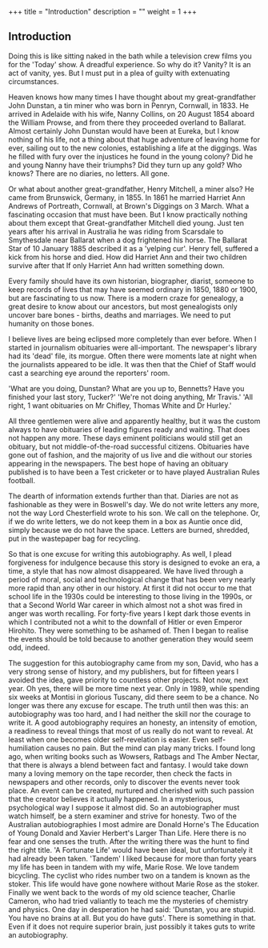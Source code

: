 +++
title = "Introduction"
description = ""
weight = 1
+++

## Introduction

Doing this is like sitting naked in the bath while a television crew films you for the 'Today' show. A dreadful experience. So why do it? Vanity? It is an act of vanity, yes. But I must put in a plea of guilty with extenuating circumstances.

Heaven knows how many times I have thought about my great-grandfather John Dunstan, a tin miner who was born in Penryn, Cornwall, in 1833. He arrived in Adelaide with his wife, Nanny Collins, on 20 August 1854 aboard the William Prowse, and from there they proceeded overland to Ballarat. Almost certainly John Dunstan would have been at Eureka, but I know nothing of his life, not a thing about that huge adventure of leaving home for ever, sailing out to the new colonies, establishing a life at the diggings. Was he filled with fury over the injustices he found in the young colony? Did he and young Nanny have their triumphs? Did they turn up any gold? Who knows? There are no diaries, no letters. All gone.

Or what about another great-grandfather, Henry Mitchell, a miner also? He came from Brunswick, Germany, in 1855. In 1861 he married Harriet Ann Andrews of Portreath, Cornwall, at Brown's Diggings on 3 March. What a fascinating occasion that must have been. But I know practically nothing about them except that Great-grandfather Mitchell died young. Just ten years after his arrival in Australia he was riding from Scarsdale to Smythesdale near Ballarat when a dog frightened his horse. The Ballarat Star of 10 January 1885 described it as a 'yelping cur'. Henry fell, suffered a kick from his horse and died. How did Harriet Ann and their two children survive after that If only Harriet Ann had written something down.

Every family should have its own historian, biographer, diarist, someone to keep records of lives that may have seemed ordinary in 1850, 1880 or 1900, but are fascinating to us now. There is a modern craze for genealogy, a great desire to know about our ancestors, but most genealogists only uncover bare bones - births, deaths and marriages. We need to put humanity on those bones.

I believe lives are being eclipsed more completely than ever before. When I started in journalism obituaries were all-important. The newspaper's library had its 'dead' file, its morgue. Often there were moments late at night when the journalists appeared to be idle. It was then that the Chief of Staff would cast a searching eye around the reporters' room.

'What are you doing, Dunstan? What are you up to, Bennetts? Have you finished your last story, Tucker?'
'We're not doing anything, Mr Travis.'
'All right, 1 want obituaries on Mr Chifley, Thomas White and Dr Hurley.'

All three gentlemen were alive and apparently healthy, but it was the custom always to have obituaries of leading figures ready and waiting. That does not happen any more. These days eminent politicians would still get an obituary, but not middle-of-the-road successful citizens. Obituaries have gone out of fashion, and the majority of us live and die without our stories appearing in the newspapers. The best hope of having an obituary published is to have been a Test cricketer or to have played Australian Rules football.

The dearth of information extends further than that. Diaries are not as fashionable as they were in Boswell's day. We do not write letters any more, not the way Lord Chesterfield wrote to his son. We call on the telephone. Or, if we do write letters, we do not keep them in a box as Auntie once did, simply because we do not have the space. Letters are burned, shredded, put in the wastepaper bag for recycling.

So that is one excuse for writing this autobiography. As well, I plead forgiveness for indulgence because this story is designed to evoke an era, a time, a style that has now almost disappeared. We have lived through a period of moral, social and technological change that has been very nearly more rapid than any other in our history. At first it did not occur to me that school life in the 1930s could be interesting to those living in the 1990s, or that a Second World War career in which almost not a shot was fired in anger was worth recalling. For forty-five years I kept dark those events in which I contributed not a whit to the downfall of Hitler or even Emperor Hirohito. They were something to be ashamed of. Then I began to realise the events should be told because to another generation they would seem odd, indeed.

The suggestion for this autobiography came from my son, David, who has a very strong sense of history, and my publishers, but for fifteen years I avoided the idea, gave priority to countless other projects. Not now, next year. Oh yes, there will be more time next year. Only in 1989, while spending six weeks at Montisi in glorious Tuscany, did there seem to be a chance. No longer was there any excuse for escape.
The truth until then was this: an autobiography was too hard, and I had neither the skill nor the courage to write it. A good autobiography requires an honesty, an intensity of emotion, a readiness to reveal things that most of us really do not want to reveal. At least when one becomes older self-revelation is easier. Even self-humiliation causes no pain. But the mind can play many tricks. I found long ago, when writing books such as Wowsers, Ratbags and The Amber Nectar, that there is always a blend between fact and fantasy. I would take down many a loving memory on the tape recorder, then check the facts in newspapers and other records, only to discover the events never took place. An event can be created, nurtured and cherished with such passion that the creator believes it actually happened. In a mysterious, psychological way I suppose it almost did.
So an autobiographer must watch himself, be a stern examiner and strive for honesty. Two of the Australian autobiographies I most admire are Donald Horne's The Education of Young Donald and Xavier Herbert's Larger Than Life. Here there is no fear and one senses the truth.
After the writing there was the hunt to find the right title. 'A Fortunate Life' would have been ideal, but unfortunately it had already been taken. 'Tandem' I liked because for more than forty years my life has been in tandem with my wife, Marie Rose. We love tandem bicycling. The cyclist who rides number two on a tandem is known as the stoker. This life would have gone nowhere without Marie Rose as the stoker. Finally we went back to the words of my old science teacher, Charlie Cameron, who had tried valiantly to teach me the mysteries of chemistry and physics. One day in desperation he had said: 'Dunstan, you are stupid. You have no brains at all. But you do have guts'.
There is something in that. Even if it does not require superior brain, just possibly it takes guts to write an autobiography.